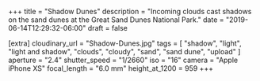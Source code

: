 +++
title = "Shadow Dunes"
description = "Incoming clouds cast shadows on the sand dunes at the Great Sand Dunes National Park."
date = "2019-06-14T12:29:32-06:00"
draft = false

[extra]
cloudinary_url = "Shadow-Dunes.jpg"
tags = [
  "shadow",
  "light",
  "light and shadow",
  "clouds",
  "cloudy",
  "sand",
  "sand dune",
  "upload"
]
aperture = "2.4"
shutter_speed = "1/2660"
iso = "16"
camera = "Apple iPhone XS"
focal_length = "6.0 mm"
height_at_1200 = 959
+++
